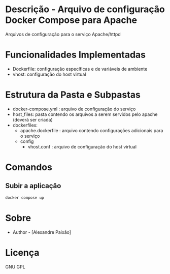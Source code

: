 # Descrição - Arquivo de configuração Docker Compose para Apache
Arquivos de configuração para o serviço Apache/httpd

# Funcionalidades Implementadas

* Dockerfile: configuração específicas e de variáveis de ambiente
* vhost: configuração do host virtual

# Estrutura da Pasta e Subpastas

* docker-compose.yml : arquivo de configuração do serviço
* host_files: pasta contendo os arquivos a serem servidos pelo apache (deverá ser criada)
* dockerfiles:
  * apache.dockerfile : arquivo contendo configurações adicionais para o serviço
  * config
    * vhost.conf : arquivo de configuração do host virtual
     

# Comandos

## Subir a aplicação

```bash
docker compose up
```

# Sobre

- Author - [Alexandre Paixão]

# Licença

GNU GPL





